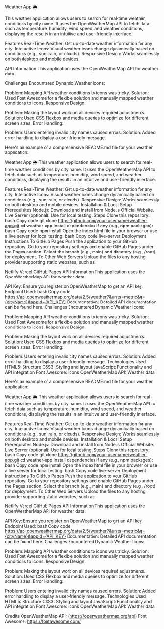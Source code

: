 Weather App 🌦️

This weather application allows users to search for real-time weather conditions by city name. It uses the OpenWeatherMap API to fetch data such as temperature, humidity, wind speed, and weather conditions, displaying the results in an intuitive and user-friendly interface.

Features
Real-Time Weather: Get up-to-date weather information for any city.
Interactive Icons: Visual weather icons change dynamically based on conditions (e.g., sun, rain, or clouds).
Responsive Design: Works seamlessly on both desktop and mobile devices.

API Information
This application uses the OpenWeatherMap API for weather data.

Challenges Encountered
Dynamic Weather Icons:

Problem: Mapping API weather conditions to icons was tricky.
Solution: Used Font Awesome for a flexible solution and manually mapped weather conditions to icons.
Responsive Design:

Problem: Making the layout work on all devices required adjustments.
Solution: Used CSS Flexbox and media queries to optimize for different screen sizes.
Error Handling:

Problem: Users entering invalid city names caused errors.
Solution: Added error handling to display a user-friendly message.


Here's an example of a comprehensive README.md file for your weather application:

Weather App 🌦️
This weather application allows users to search for real-time weather conditions by city name. It uses the OpenWeatherMap API to fetch data such as temperature, humidity, wind speed, and weather conditions, displaying the results in an intuitive and user-friendly interface.

Features
Real-Time Weather: Get up-to-date weather information for any city.
Interactive Icons: Visual weather icons change dynamically based on conditions (e.g., sun, rain, or clouds).
Responsive Design: Works seamlessly on both desktop and mobile devices.
Installation & Local Setup
Prerequisites
Node.js: Download and install from Node.js Official Website.
Live Server (optional): Use for local testing.
Steps
Clone this repository:
bash
Copy code
git clone https://github.com/your-username/weather-app.git
cd weather-app
Install dependencies if any (e.g., npm packages):
bash
Copy code
npm install
Open the index.html file in your browser or use a live server for local testing:
bash
Copy code
live-server
Deployment Instructions
To GitHub Pages
Push the application to your GitHub repository.
Go to your repository settings and enable GitHub Pages under the Pages section.
Select the branch (e.g., main) and directory (e.g., /root) for deployment.
To Other Web Servers
Upload the files to any hosting provider supporting static websites, such as:

Netlify
Vercel
GitHub Pages
API Information
This application uses the OpenWeatherMap API for weather data.

API Key: Ensure you register on OpenWeatherMap to get an API key.
Endpoint Used:
bash
Copy code
https://api.openweathermap.org/data/2.5/weather?&units=metric&q={cityName}&appid={API_KEY}
Documentation: Detailed API documentation can be found here.
Challenges Encountered
Dynamic Weather Icons:

Problem: Mapping API weather conditions to icons was tricky.
Solution: Used Font Awesome for a flexible solution and manually mapped weather conditions to icons.
Responsive Design:

Problem: Making the layout work on all devices required adjustments.
Solution: Used CSS Flexbox and media queries to optimize for different screen sizes.
Error Handling:

Problem: Users entering invalid city names caused errors.
Solution: Added error handling to display a user-friendly message.
Technologies Used
HTML5: Structure
CSS3: Styling and layout
JavaScript: Functionality and API integration
Font Awesome: Icons
OpenWeatherMap API: Weather data


Here's an example of a comprehensive README.md file for your weather application:

Weather App 🌦️
This weather application allows users to search for real-time weather conditions by city name. It uses the OpenWeatherMap API to fetch data such as temperature, humidity, wind speed, and weather conditions, displaying the results in an intuitive and user-friendly interface.

Features
Real-Time Weather: Get up-to-date weather information for any city.
Interactive Icons: Visual weather icons change dynamically based on conditions (e.g., sun, rain, or clouds).
Responsive Design: Works seamlessly on both desktop and mobile devices.
Installation & Local Setup
Prerequisites
Node.js: Download and install from Node.js Official Website.
Live Server (optional): Use for local testing.
Steps
Clone this repository:
bash
Copy code
git clone https://github.com/your-username/weather-app.git
cd weather-app
Install dependencies if any (e.g., npm packages):
bash
Copy code
npm install
Open the index.html file in your browser or use a live server for local testing:
bash
Copy code
live-server
Deployment Instructions
To GitHub Pages
Push the application to your GitHub repository.
Go to your repository settings and enable GitHub Pages under the Pages section.
Select the branch (e.g., main) and directory (e.g., /root) for deployment.
To Other Web Servers
Upload the files to any hosting provider supporting static websites, such as:

Netlify
Vercel
GitHub Pages
API Information
This application uses the OpenWeatherMap API for weather data.

API Key: Ensure you register on OpenWeatherMap to get an API key.
Endpoint Used:
bash
Copy code
https://api.openweathermap.org/data/2.5/weather?&units=metric&q={cityName}&appid={API_KEY}
Documentation: Detailed API documentation can be found here.
Challenges Encountered
Dynamic Weather Icons:

Problem: Mapping API weather conditions to icons was tricky.
Solution: Used Font Awesome for a flexible solution and manually mapped weather conditions to icons.
Responsive Design:

Problem: Making the layout work on all devices required adjustments.
Solution: Used CSS Flexbox and media queries to optimize for different screen sizes.
Error Handling:

Problem: Users entering invalid city names caused errors.
Solution: Added error handling to display a user-friendly message.
Technologies Used
HTML5: Structure
CSS3: Styling and layout
JavaScript: Functionality and API integration
Font Awesome: Icons
OpenWeatherMap API: Weather data

Credits
OpenWeatherMap API: (https://openweathermap.org/api)
Font Awesome: https://fontawesome.com/
